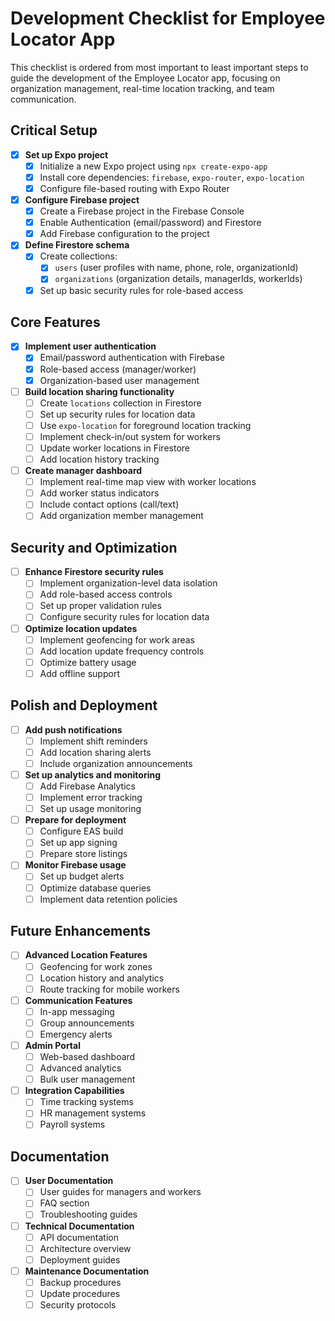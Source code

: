 # Development Checklist for Employee Locator App

This checklist is ordered from most important to least important steps to guide the development of the Employee Locator app, focusing on organization management, real-time location tracking, and team communication.

## Critical Setup
- [X] **Set up Expo project**
  - [X] Initialize a new Expo project using `npx create-expo-app`
  - [X] Install core dependencies: `firebase`, `expo-router`, `expo-location`
  - [X] Configure file-based routing with Expo Router
- [X] **Configure Firebase project**
  - [X] Create a Firebase project in the Firebase Console
  - [X] Enable Authentication (email/password) and Firestore
  - [X] Add Firebase configuration to the project
- [X] **Define Firestore schema**
  - [X] Create collections:
    - [X] `users` (user profiles with name, phone, role, organizationId)
    - [X] `organizations` (organization details, managerIds, workerIds)
  - [X] Set up basic security rules for role-based access

## Core Features
- [X] **Implement user authentication**
  - [X] Email/password authentication with Firebase
  - [X] Role-based access (manager/worker)
  - [X] Organization-based user management
- [ ] **Build location sharing functionality**
  - [ ] Create `locations` collection in Firestore
  - [ ] Set up security rules for location data
  - [ ] Use `expo-location` for foreground location tracking
  - [ ] Implement check-in/out system for workers
  - [ ] Update worker locations in Firestore
  - [ ] Add location history tracking
- [ ] **Create manager dashboard**
  - [ ] Implement real-time map view with worker locations
  - [ ] Add worker status indicators
  - [ ] Include contact options (call/text)
  - [ ] Add organization member management

## Security and Optimization
- [ ] **Enhance Firestore security rules**
  - [ ] Implement organization-level data isolation
  - [ ] Add role-based access controls
  - [ ] Set up proper validation rules
  - [ ] Configure security rules for location data
- [ ] **Optimize location updates**
  - [ ] Implement geofencing for work areas
  - [ ] Add location update frequency controls
  - [ ] Optimize battery usage
  - [ ] Add offline support

## Polish and Deployment
- [ ] **Add push notifications**
  - [ ] Implement shift reminders
  - [ ] Add location sharing alerts
  - [ ] Include organization announcements
- [ ] **Set up analytics and monitoring**
  - [ ] Add Firebase Analytics
  - [ ] Implement error tracking
  - [ ] Set up usage monitoring
- [ ] **Prepare for deployment**
  - [ ] Configure EAS build
  - [ ] Set up app signing
  - [ ] Prepare store listings
- [ ] **Monitor Firebase usage**
  - [ ] Set up budget alerts
  - [ ] Optimize database queries
  - [ ] Implement data retention policies

## Future Enhancements
- [ ] **Advanced Location Features**
  - [ ] Geofencing for work zones
  - [ ] Location history and analytics
  - [ ] Route tracking for mobile workers
- [ ] **Communication Features**
  - [ ] In-app messaging
  - [ ] Group announcements
  - [ ] Emergency alerts
- [ ] **Admin Portal**
  - [ ] Web-based dashboard
  - [ ] Advanced analytics
  - [ ] Bulk user management
- [ ] **Integration Capabilities**
  - [ ] Time tracking systems
  - [ ] HR management systems
  - [ ] Payroll systems

## Documentation
- [ ] **User Documentation**
  - [ ] User guides for managers and workers
  - [ ] FAQ section
  - [ ] Troubleshooting guides
- [ ] **Technical Documentation**
  - [ ] API documentation
  - [ ] Architecture overview
  - [ ] Deployment guides
- [ ] **Maintenance Documentation**
  - [ ] Backup procedures
  - [ ] Update procedures
  - [ ] Security protocols